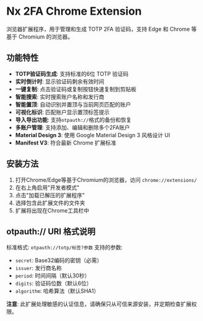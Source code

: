 # Nx 2FA Chrome Extension

浏览器扩展程序，用于管理和生成 TOTP 2FA 验证码，支持 Edge 和 Chrome 等基于 Chromium 的浏览器。

## 功能特性

- **TOTP验证码生成**: 支持标准的6位 TOTP 验证码
- **实时倒计时**: 显示验证码剩余有效时间
- **一键复制**: 点击验证码或复制按钮快速复制到剪贴板
- **智能搜索**: 实时搜索账户名称和发行商
- **智能置顶**: 自动识别并置顶与当前网页匹配的账户
- **可视化标识**: 匹配账户显示置顶标签提示
- **导入导出功能**: 支持`otpauth://`格式的备份和恢复
- **多账户管理**: 支持添加、编辑和删除多个2FA账户
- **Material Design 3**: 使用 Google Material Design 3 风格设计 UI
- **Manifest V3**: 符合最新 Chrome 扩展标准

## 安装方法
1. 打开Chrome/Edge等基于Chromium的浏览器，访问 `chrome://extensions/`
2. 在右上角启用"开发者模式"
3. 点击"加载已解压的扩展程序"
4. 选择包含此扩展文件的文件夹
5. 扩展将出现在Chrome工具栏中



## otpauth:// URI 格式说明
标准格式: `otpauth://totp/标签?参数`
支持的参数:
- `secret`: Base32编码的密钥（必需）
- `issuer`: 发行商名称
- `period`: 时间间隔（默认30秒）
- `digits`: 验证码位数（默认6位）
- `algorithm`: 哈希算法（默认SHA1）


**注意**: 此扩展处理敏感的认证信息，请确保只从可信来源安装，并定期检查扩展权限。
